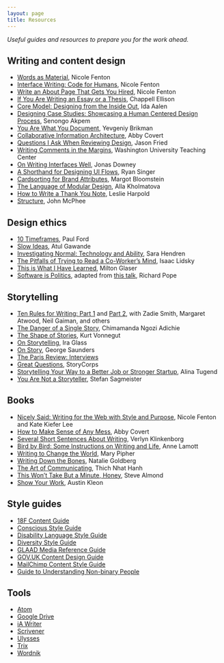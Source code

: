 ```yaml
---
layout: page
title: Resources
---
```


_Useful guides and resources to prepare you for the work ahead._

## Writing and content design
* [Words as Material](https://www.nicolefenton.com/words-as-material/), Nicole Fenton
* [Interface Writing: Code for Humans](https://www.nicolefenton.com/interface-writing/), Nicole Fenton
* [Write an About Page That Gets You Hired](https://99u.adobe.com/articles/51669/how-to-write-about-me-section), Nicole Fenton
* [If You Are Writing an Essay or a Thesis](https://medium.com/@chappelltracker/if-you-are-writing-an-essay-or-a-thesis-7e6e0eaeedef), Chappell Ellison
* [Core Model: Designing from the Inside Out](https://alistapart.com/article/the-core-model-designing-inside-out-for-better-results/), Ida Aalen
* [Designing Case Studies: Showcasing a Human Centered Design Process](https://www.smashingmagazine.com/2015/02/designing-case-studies-human-centered-design-process/), Senongo Akpem
* [You Are What You Document](https://www.ybrikman.com/writing/2014/05/05/you-are-what-you-document/), Yevgeniy Brikman
* [Collaborative Information Architecture](https://www.slideshare.net/AbbyCovert/collaborative-information-architecture-ias17), Abby Covert
* [Questions I Ask When Reviewing Design](https://signalvnoise.com/posts/3024-questions-i-ask-when-reviewing-a-design), Jason Fried
* [Writing Comments in the Margins](https://ctl.wustl.edu/resources/commenting-on-student-writing/#margins), Washington University Teaching Center
* [On Writing Interfaces Well](https://signalvnoise.com/posts/3633-on-writing-interfaces-well), Jonas Downey
* [A Shorthand for Designing UI Flows](https://signalvnoise.com/posts/1926-a-shorthand-for-designing-ui-flows), Ryan Singer
* [Cardsorting for Brand Attributes](https://appropriateinc.com/downloads/ContentStrategyAtWork_Chapter2Sample.pdf), Margot Bloomstein
* [The Language of Modular Design](https://alistapart.com/article/language-of-modular-design/), Alla Kholmatova
* [How to Write a Thank You Note](https://themorningnews.org/article/how-to-write-a-thank-you-note), Leslie Harpold
* [Structure](https://www.newyorker.com/magazine/2013/01/14/structure), John McPhee

## Design ethics
* [10 Timeframes](https://contentsmagazine.com/articles/10-timeframes//), Paul Ford
* [Slow Ideas](https://www.newyorker.com/magazine/2013/07/29/slow-ideas), Atul Gawande
* [Investigating Normal: Technology and Ability](https://vimeo.com/134764010), Sara Hendren
* [The Pitfalls of Trying to Read a Co-Worker’s Mind](https://www.nytimes.com/2016/12/29/business/the-pitfalls-of-trying-to-read-a-co-workers-mind.html), Isaac Lidsky
* [This is What I Have Learned](https://voiceconference.aiga.org/transcripts/presentations/milton_glaser.pdf), Milton Glaser
* [Software is Politics](https://www.fastcompany.com/3066631/software-is-politics), adapted from [this talk](https://richardpope.org/blog/2016/11/23/oscon-2016/), Richard Pope

## Storytelling
* [Ten Rules for Writing: Part 1](https://www.theguardian.com/books/2010/feb/20/ten-rules-for-writing-fiction-part-one) and [Part 2](https://www.theguardian.com/books/2010/feb/20/10-rules-for-writing-fiction-part-two), with Zadie Smith, Margaret Atwood, Neil Gaiman, and others
* [The Danger of a Single Story](https://www.ted.com/talks/chimamanda_ngozi_adichie_the_danger_of_a_single_story), Chimamanda Ngozi Adichie
* [The Shape of Stories](https://vimeo.com/53286941), Kurt Vonnegut
* [On Storytelling](https://www.youtube.com/watch?v=f6ezU57J8YI), Ira Glass
* [On Story](https://www.youtube.com/watch?v=1-1xNNrABw8), George Saunders
* [The Paris Review: Interviews](https://www.theparisreview.org/interviews)
* [Great Questions](https://storycorps.org/participate/great-questions/), StoryCorps
* [Storytelling Your Way to a Better Job or Stronger Startup](https://www.nytimes.com/2014/12/13/your-money/storytelling-to-find-a-job-or-build-a-business.html), Alina Tugend
* [You Are Not a Storyteller](https://vimeo.com/98368484), Stefan Sagmeister

## Books

* [Nicely Said: Writing for the Web with Style and Purpose](https://www.nicelysaid.co), Nicole Fenton and Kate Kiefer Lee
* [How to Make Sense of Any Mess](https://abbycovert.com/make-sense/), Abby Covert
* [Several Short Sentences About Writing](https://www.penguinrandomhouse.com/books/93789/several-short-sentences-about-writing-by-verlyn-klinkenborg/9780307279415/), Verlyn Klinkenborg
* [Bird by Bird: Some Instructions on Writing and Life](https://www.worldcat.org/title/bird-by-bird-some-instructions-on-writing-and-life/oclc/32132867), Anne Lamott
* [Writing to Change the World](https://www.penguinrandomhouse.com/books/295019/writing-to-change-the-world-by-mary-pipher-phd/9781594482533/), Mary Pipher
* [Writing Down the Bones](http://nataliegoldberg.com/books/writing-down-the-bones/), Natalie Goldberg
* [The Art of Communicating](https://www.harpercollins.com/products/the-art-of-communicating-thich-nhat-hanh?variant=32205775634466), Thich Nhat Hanh
* [This Won’t Take But a Minute, Honey](https://www.harvard.com/book/this_wont_take_but_a_minute_honey1), Steve Almond
* [Show Your Work](https://austinkleon.com/show-your-work/), Austin Kleon

## Style guides
* [18F Content Guide](https://content-guide.18f.gov)
* [Conscious Style Guide](https://consciousstyleguide.com)
* [Disability Language Style Guide](https://ncdj.org/style-guide/)
* [Diversity Style Guide](https://www.diversitystyleguide.com)
* [GLAAD Media Reference Guide](https://www.glaad.org/reference)
* [GOV.UK Content Design Guide](https://www.gov.uk/guidance/content-design)
* [MailChimp Content Style Guide](https://styleguide.mailchimp.com)
* [Guide to Understanding Non-binary People](https://transmediawatch.org/wp-content/uploads/2020/09/non_binary.pdf)

## Tools
* [Atom](https://atom.io/)
* [Google Drive](https://drive.google.com/)
* [iA Writer](https://ia.net/writer)
* [Scrivener](https://www.literatureandlatte.com/scrivener/overview)
* [Ulysses](https://ulysses.app)
* [Trix](https://trix-editor.org)
* [Wordnik](https://www.wordnik.com)
